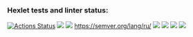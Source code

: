 ### Hexlet tests and linter status:
[![Actions Status](https://github.com/nic11371/python-project-49/actions/workflows/hexlet-check.yml/badge.svg)](https://github.com/nic11371/python-project-49/actions)
<a href="https://codeclimate.com/github/nic11371/python-project-49/maintainability"><img src="https://api.codeclimate.com/v1/badges/2baa4e2e5ed6a24bc653/maintainability" /></a>
<a href="https://asciinema.org/a/664752" target="_blank"><img src="https://asciinema.org/a/664752.svg" /></a>
https://semver.org/lang/ru/
<a href="https://asciinema.org/a/664540" target="_blank"><img src="https://asciinema.org/a/664540.svg" /></a>
<a href="https://asciinema.org/a/664559" target="_blank"><img src="https://asciinema.org/a/664559.svg" /></a>
<a href="https://asciinema.org/a/664588" target="_blank"><img src="https://asciinema.org/a/664588.svg" /></a>
<a href="https://asciinema.org/a/664753" target="_blank"><img src="https://asciinema.org/a/664753.svg" /></a>